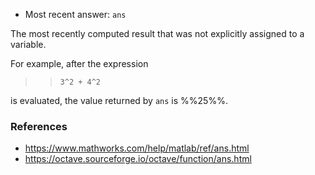 * Most recent answer: `ans`

The most recently computed result that was not explicitly assigned to a variable.

For example, after the expression

>> `3^2 + 4^2`

is evaluated, the value returned by `ans` is %%25%%.

### References

* https://www.mathworks.com/help/matlab/ref/ans.html
* https://octave.sourceforge.io/octave/function/ans.html

